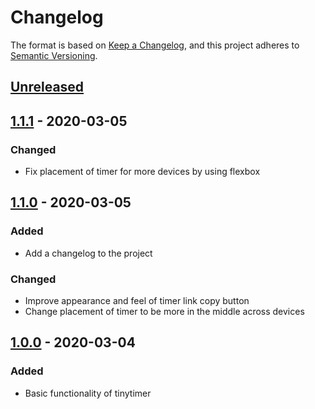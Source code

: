 # Changelog

The format is based on [Keep a Changelog](https://keepachangelog.com/en/1.0.0/),
and this project adheres to [Semantic Versioning](https://semver.org/spec/v2.0.0.html).

## [Unreleased]

## [1.1.1] - 2020-03-05
### Changed
- Fix placement of timer for more devices by using flexbox

## [1.1.0] - 2020-03-05
### Added
- Add a changelog to the project
### Changed
- Improve appearance and feel of timer link copy button
- Change placement of timer to be more in the middle across devices

## [1.0.0] - 2020-03-04
### Added
- Basic functionality of tinytimer

[Unreleased]: https://github.com/bakku/tinytimer/compare/v1.1.1...HEAD
[1.1.1]: https://github.com/bakku/tinytimer/compare/v1.1.0...v1.1.1
[1.1.0]: https://github.com/bakku/tinytimer/compare/v1.0.0...v1.1.0
[1.0.0]: https://github.com/bakku/tinytimer/compare/7cc4ba3...v1.0.0
